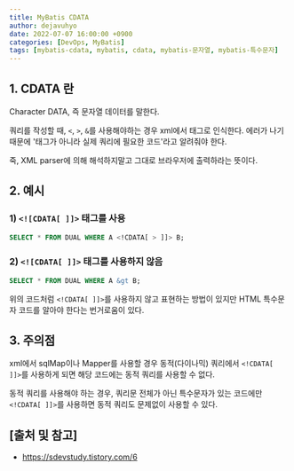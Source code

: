 ```yaml
---
title: MyBatis CDATA
author: dejavuhyo
date: 2022-07-07 16:00:00 +0900
categories: [DevOps, MyBatis]
tags: [mybatis-cdata, mybatis, cdata, mybatis-문자열, mybatis-특수문자]
---
```


## 1. CDATA 란
Character DATA, 즉 문자열 데이터를 말한다.

쿼리를 작성할 때, `<`, `>`, `&`를 사용해야하는 경우 xml에서 태그로 인식한다. 에러가 나기 때문에 '태그가 아니라 실제 쿼리에 필요한 코드'라고 알려줘야 한다.

죽, XML parser에 의해 해석하지말고 그대로 브라우저에 출력하라는 뜻이다.

## 2. 예시

### 1) `<![CDATA[ ]]>` 태그를 사용

```sql
SELECT * FROM DUAL WHERE A <!CDATA[ > ]]> B;
```

### 2) `<![CDATA[ ]]>` 태그를 사용하지 않음

```sql
SELECT * FROM DUAL WHERE A &gt B;
```

위의 코드처럼 `<!CDATA[ ]]>`를 사용하지 않고 표현하는 방법이 있지만 HTML 특수문자 코드를 알아야 한다는 번거로움이 있다.

## 3. 주의점
xml에서 sqlMap이나 Mapper를 사용할 경우 동적(다이나믹) 쿼리에서 `<!CDATA[ ]]>`를 사용하게 되면 해당 코드에는 동적 쿼리를 사용할 수 없다.

동적 쿼리를 사용해야 하는 경우, 쿼리문 전체가 아닌 특수문자가 있는 코드에만 `<!CDATA[ ]]>`를 사용하면 동적 쿼리도 문제없이 사용할 수 있다.

## [출처 및 참고]
* <https://sdevstudy.tistory.com/6>
